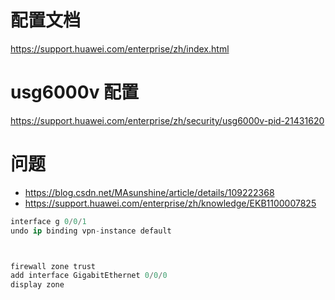 


# 配置文档
https://support.huawei.com/enterprise/zh/index.html


# usg6000v 配置
https://support.huawei.com/enterprise/zh/security/usg6000v-pid-21431620



# 问题
- https://blog.csdn.net/MAsunshine/article/details/109222368
- https://support.huawei.com/enterprise/zh/knowledge/EKB1100007825

```s
interface g 0/0/1
undo ip binding vpn-instance default



firewall zone trust
add interface GigabitEthernet 0/0/0
display zone
```


